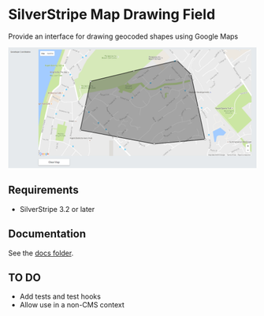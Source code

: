 # SilverStripe Map Drawing Field

Provide an interface for drawing geocoded shapes using Google Maps

![Main view](docs/en/images/main.jpg)

## Requirements

- SilverStripe 3.2 or later

## Documentation

See the [docs folder](docs/en/index.md).

## TO DO

- Add tests and test hooks
- Allow use in a non-CMS context